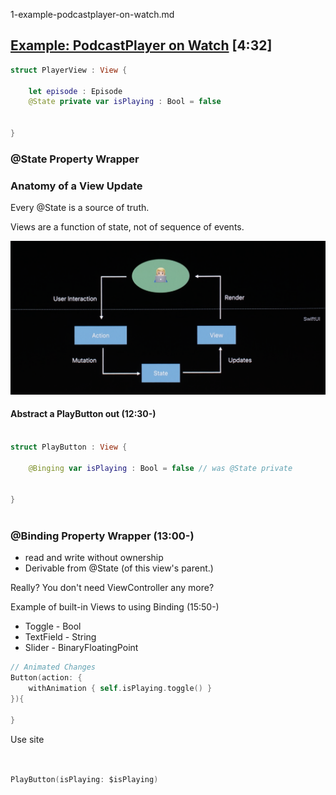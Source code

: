 1-example-podcastplayer-on-watch.md



## [Example: PodcastPlayer on Watch](1-example-podcastplayer-on-watch.md) [4:32]





```swift
struct PlayerView : View {

    let episode : Episode
    @State private var isPlaying : Bool = false


}


```


### @State Property Wrapper


### Anatomy of a View Update


Every @State is a source of truth.

Views are a function of state, not of sequence of events.

![](19-226-circle.png)



#### Abstract a PlayButton out (12:30-)


```swift

struct PlayButton : View {

    @Binging var isPlaying : Bool = false // was @State private


}



```



### @Binding Property Wrapper (13:00-)

- read and write without ownership
- Derivable from @State (of this view's parent.)

Really? You don't need ViewController any more?

Example of built-in Views to using Binding (15:50-)

- Toggle - Bool
- TextField - String
- Slider - BinaryFloatingPoint


```swift
// Animated Changes
Button(action: {
    withAnimation { self.isPlaying.toggle() }
}){

}

```

Use site


```swift


PlayButton(isPlaying: $isPlaying)


```